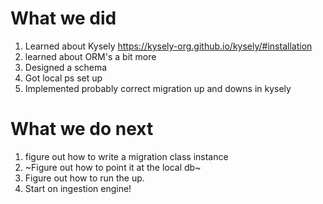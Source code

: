 # What we did 
1. Learned about Kysely https://kysely-org.github.io/kysely/#installation
2. learned about ORM's a bit more 
3. Designed a schema 
4. Got local ps set up
5. Implemented probably correct migration up and downs in kysely
# What we do next
1. figure out how to write a migration class instance
2. ~Figure out how to point it at the local db~
3. Figure out how to run the up. 
4. Start on ingestion engine! 